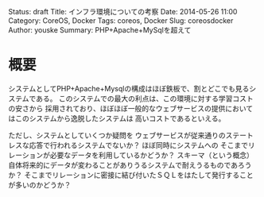 Status: draft
Title: インフラ環境についての考察
Date: 2014-05-26 11:00
Category: CoreOS, Docker
Tags: coreos, Docker
Slug: coreosdocker
Author: youske
Summary: PHP+Apache+MySqlを超えて

# 概要
システムとしてPHP+Apache+Mysqlの構成はほぼ鉄板で、割とどこでも見るシステムである。
このシステムでの最大の利点は、この環境に対する学習コストの安さから
採用されており、ほぼほぼ一般的なウェブサービスの提供においてはこのシステムから逸脱したシステムは
高いコストであるといえる。

ただし、システムとしていくつか疑問を
ウェブサービスが従来通りのステートレスな応答で行われるシステムでないか？
ほぼ同時にシステムへの
そこまでリレーションが必要なデータを利用しているかどうか？
スキーマ（という概念）自体将来的にデータが変わることがありうるシステムで耐えうるものであろうか？
そこまでリレーションに密接に結び付いたＳＱＬをはたして発行することが多いのかどうか？




